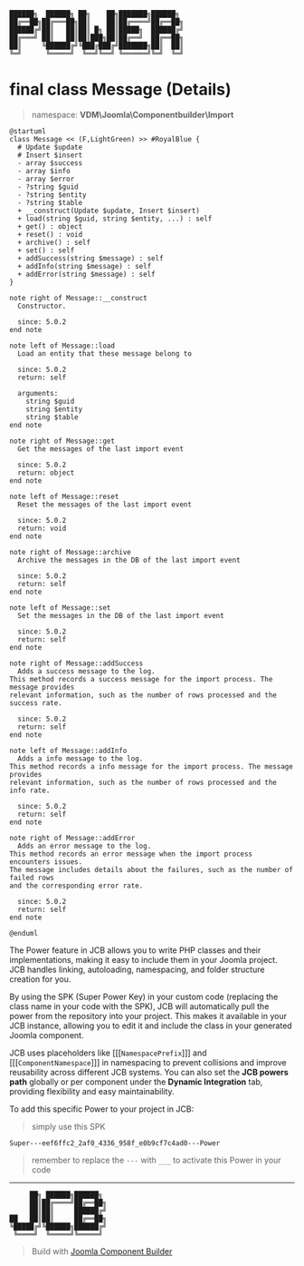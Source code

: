 ```
██████╗  ██████╗ ██╗    ██╗███████╗██████╗
██╔══██╗██╔═══██╗██║    ██║██╔════╝██╔══██╗
██████╔╝██║   ██║██║ █╗ ██║█████╗  ██████╔╝
██╔═══╝ ██║   ██║██║███╗██║██╔══╝  ██╔══██╗
██║     ╚██████╔╝╚███╔███╔╝███████╗██║  ██║
╚═╝      ╚═════╝  ╚══╝╚══╝ ╚══════╝╚═╝  ╚═╝
```
# final class Message (Details)
> namespace: **VDM\Joomla\Componentbuilder\Import**

```uml
@startuml
class Message << (F,LightGreen) >> #RoyalBlue {
  # Update $update
  # Insert $insert
  - array $success
  - array $info
  - array $error
  - ?string $guid
  - ?string $entity
  - ?string $table
  + __construct(Update $update, Insert $insert)
  + load(string $guid, string $entity, ...) : self
  + get() : object
  + reset() : void
  + archive() : self
  + set() : self
  + addSuccess(string $message) : self
  + addInfo(string $message) : self
  + addError(string $message) : self
}

note right of Message::__construct
  Constructor.

  since: 5.0.2
end note

note left of Message::load
  Load an entity that these message belong to

  since: 5.0.2
  return: self
  
  arguments:
    string $guid
    string $entity
    string $table
end note

note right of Message::get
  Get the messages of the last import event

  since: 5.0.2
  return: object
end note

note left of Message::reset
  Reset the messages of the last import event

  since: 5.0.2
  return: void
end note

note right of Message::archive
  Archive the messages in the DB of the last import event

  since: 5.0.2
  return: self
end note

note left of Message::set
  Set the messages in the DB of the last import event

  since: 5.0.2
  return: self
end note

note right of Message::addSuccess
  Adds a success message to the log.
This method records a success message for the import process. The message provides
relevant information, such as the number of rows processed and the success rate.

  since: 5.0.2
  return: self
end note

note left of Message::addInfo
  Adds a info message to the log.
This method records a info message for the import process. The message provides
relevant information, such as the number of rows processed and the info rate.

  since: 5.0.2
  return: self
end note

note right of Message::addError
  Adds an error message to the log.
This method records an error message when the import process encounters issues.
The message includes details about the failures, such as the number of failed rows
and the corresponding error rate.

  since: 5.0.2
  return: self
end note
 
@enduml
```

The Power feature in JCB allows you to write PHP classes and their implementations, making it easy to include them in your Joomla project. JCB handles linking, autoloading, namespacing, and folder structure creation for you.

By using the SPK (Super Power Key) in your custom code (replacing the class name in your code with the SPK), JCB will automatically pull the power from the repository into your project. This makes it available in your JCB instance, allowing you to edit it and include the class in your generated Joomla component.

JCB uses placeholders like [[[`NamespacePrefix`]]] and [[[`ComponentNamespace`]]] in namespacing to prevent collisions and improve reusability across different JCB systems. You can also set the **JCB powers path** globally or per component under the **Dynamic Integration** tab, providing flexibility and easy maintainability.

To add this specific Power to your project in JCB:

> simply use this SPK
```
Super---eef6ffc2_2af0_4336_958f_e0b9cf7c4ad0---Power
```
> remember to replace the `---` with `___` to activate this Power in your code

---
```
     ██╗ ██████╗██████╗
     ██║██╔════╝██╔══██╗
     ██║██║     ██████╔╝
██   ██║██║     ██╔══██╗
╚█████╔╝╚██████╗██████╔╝
 ╚════╝  ╚═════╝╚═════╝
```
> Build with [Joomla Component Builder](https://git.vdm.dev/joomla/Component-Builder)

